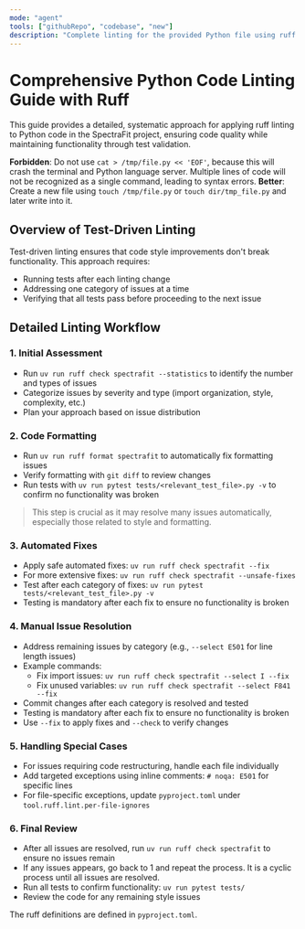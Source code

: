 ```yaml
---
mode: "agent"
tools: ["githubRepo", "codebase", "new"]
description: "Complete linting for the provided Python file using ruff in test driven fashon."
---
```


# Comprehensive Python Code Linting Guide with Ruff

This guide provides a detailed, systematic approach for applying ruff linting to Python code in the SpectraFit project, ensuring code quality while maintaining functionality through test validation.

**Forbidden**: Do not use `cat > /tmp/file.py << 'EOF'`, because this will crash the terminal and Python language server. Multiple lines of code will not be recognized as a single command, leading to syntax errors.
**Better**: Create a new file using `touch /tmp/file.py` or `touch dir/tmp_file.py` and later write into it.

## Overview of Test-Driven Linting

Test-driven linting ensures that code style improvements don't break functionality. This approach requires:

- Running tests after each linting change
- Addressing one category of issues at a time
- Verifying that all tests pass before proceeding to the next issue

## Detailed Linting Workflow

### 1. Initial Assessment

- Run `uv run ruff check spectrafit --statistics` to identify the number and types of issues
- Categorize issues by severity and type (import organization, style, complexity, etc.)
- Plan your approach based on issue distribution

### 2. Code Formatting

- Run `uv run ruff format spectrafit` to automatically fix formatting issues
- Verify formatting with `git diff` to review changes
- Run tests with `uv run pytest tests/<relevant_test_file>.py -v` to confirm no functionality was broken

> This step is crucial as it may resolve many issues automatically, especially those related to style and formatting.

### 3. Automated Fixes

- Apply safe automated fixes: `uv run ruff check spectrafit --fix`
- For more extensive fixes: `uv run ruff check spectrafit --unsafe-fixes`
- Test after each category of fixes: `uv run pytest tests/<relevant_test_file>.py -v`
- Testing is mandatory after each fix to ensure no functionality is broken

### 4. Manual Issue Resolution

- Address remaining issues by category (e.g., `--select E501` for line length issues)
- Example commands:
  - Fix import issues: `uv run ruff check spectrafit --select I --fix`
  - Fix unused variables: `uv run ruff check spectrafit --select F841 --fix`
- Commit changes after each category is resolved and tested
- Testing is mandatory after each fix to ensure no functionality is broken
- Use `--fix` to apply fixes and `--check` to verify changes

### 5. Handling Special Cases

- For issues requiring code restructuring, handle each file individually
- Add targeted exceptions using inline comments: `# noqa: E501` for specific lines
- For file-specific exceptions, update `pyproject.toml` under `tool.ruff.lint.per-file-ignores`

### 6. Final Review

- After all issues are resolved, run `uv run ruff check spectrafit` to ensure no issues remain
- If any issues appears, go back to 1 and repeat the process. It is a cyclic process until all issues are resolved.
- Run all tests to confirm functionality: `uv run pytest tests/`
- Review the code for any remaining style issues

The ruff definitions are defined in `pyproject.toml`.

